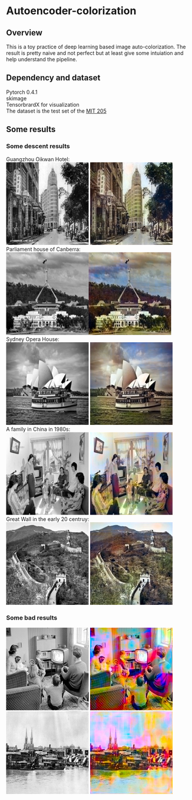 # Autoencoder-colorization
## Overview
This is a toy practice of deep learning based image auto-colorization. The result is pretty naive and not perfect but at least give some intuiation and
help understand the pipeline.  
## Dependency and dataset
Pytorch 0.4.1  
skimage  
TensorbrardX for visualization  
The dataset is the test set of the [MIT 205](http://places.csail.mit.edu/downloadData.html)  
## Some results
### Some descent results
Guangzhou Oikwan Hotel:  
![](https://github.com/huangchaoxing/Autoencoder-colorization/blob/master/sample/10_gray.jpg)	![](https://github.com/huangchaoxing/Autoencoder-colorization/blob/master/sample/10_output.jpg)  
Parliament house of Canberra:  
![](https://github.com/huangchaoxing/Autoencoder-colorization/blob/master/sample/14_gray.jpg)![](https://github.com/huangchaoxing/Autoencoder-colorization/blob/master/sample/14_output.jpg)  
Sydney Opera House:  
![](https://github.com/huangchaoxing/Autoencoder-colorization/blob/master/sample/6_gray.jpg) ![](https://github.com/huangchaoxing/Autoencoder-colorization/blob/master/sample/6_output.jpg)  
A family in China in 1980s:  
![](https://github.com/huangchaoxing/Autoencoder-colorization/blob/master/sample/12_gray.jpg) ![](https://github.com/huangchaoxing/Autoencoder-colorization/blob/master/sample/12_output.jpg)  
Great Wall in the early 20 centruy:  
![](https://github.com/huangchaoxing/Autoencoder-colorization/blob/master/sample/24_gray.jpg) ![](https://github.com/huangchaoxing/Autoencoder-colorization/blob/master/sample/24_output.jpg)  
### Some bad results
![](https://github.com/huangchaoxing/Autoencoder-colorization/blob/master/sample/4_gray.jpg) ![](https://github.com/huangchaoxing/Autoencoder-colorization/blob/master/sample/4_output.jpg)  
![](https://github.com/huangchaoxing/Autoencoder-colorization/blob/master/sample/22_gray.jpg) ![](https://github.com/huangchaoxing/Autoencoder-colorization/blob/master/sample/22_output.jpg)  
